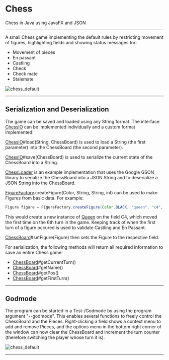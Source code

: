 # Chess
Chess in Java using JavaFX and JSON

---

A small Chess game implementing the default rules by restricting movement of figures, highlighting fields and showing status messages for:
- Movement of pieces
- En passant
- Castling
- Check
- Check mate
- Stalemate

![chess_default](https://raw.githubusercontent.com/Querz/chess/616ca78d9c6e24668c923a7b2aa6da3b76f48aa3/assets/chess_default.png)

---

## Serialization and Deserialization

The game can be saved and loaded using any String format. The interface [ChessIO](https://github.com/Querz/chess/blob/master/src/main/java/net/querz/chess/ChessIO.java) can be implemented individually and a custom format implemented:

[ChessIO](https://github.com/Querz/chess/blob/master/src/main/java/net/querz/chess/ChessIO.java)#load(String, ChessBoard) is used to load a String (the first parameter) into the ChessBoard (the second parameter).

[ChessIO](https://github.com/Querz/chess/blob/master/src/main/java/net/querz/chess/ChessIO.java)#save(ChessBoard) is used to serialize the current state of the ChessBoard into a String.

[ChessLoader](https://github.com/Querz/chess/blob/master/src/main/java/net/querz/chess/json/ChessLoader.java) is an example implementation that uses the Google GSON library to serialize the ChessBoard into a JSON String and to deserialize a JSON String into the ChessBoard.

[FigureFactory](https://github.com/Querz/chess/blob/master/src/main/java/net/querz/chess/FigureFactory.java).createFigure(Color, String, String, int) can be used to make Figures from basic data. For example:
```java
Figure figure = FigureFactory.createFigure(Color.BLACK, "queen", "c4", 6);
```
This would create a new instance of [Queen](https://github.com/Querz/chess/blob/master/src/main/java/net/querz/chess/figure/Queen.java) on the field C4, which moved the first time on the 6th turn in the game. Keeping track of when the first turn of a figure occured is used to validate Castling and En Passant.

[ChessBoard](https://github.com/Querz/chess/blob/master/src/main/java/net/querz/chess/ChessBoard.java)#setFigure(Figure) then sets the Figure to the respective field.

For serialization, the following methods will return all required information to save an entire Chess game:

- [ChessBoard](https://github.com/Querz/chess/blob/master/src/main/java/net/querz/chess/ChessBoard.java)#getCurrentTurn()
- [ChessBoard](https://github.com/Querz/chess/blob/master/src/main/java/net/querz/chess/figure/Figure.java)#getName()
- [ChessBoard](https://github.com/Querz/chess/blob/master/src/main/java/net/querz/chess/figure/Figure.java)#getPos()
- [ChessBoard](https://github.com/Querz/chess/blob/master/src/main/java/net/querz/chess/figure/Figure.java)#getFirstTurn()

---

## Godmode

The program can be started in a Test-/Godmode by using the program argument "--godmode". This enables several functions to freely control the ChessBoard and the Pieces. Right-clicking a field shows a context menu to add and remove Pieces, and the options menu in the bottom right corner of the window can now clear the ChessBoard and increment the turn counter (therefore switching the player whose turn it is).

![chess_default](https://raw.githubusercontent.com/Querz/chess/616ca78d9c6e24668c923a7b2aa6da3b76f48aa3/assets/chess_godmode.png)

---
